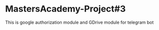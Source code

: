# MastersAcademy-Project#3

This is google authorization module and GDrive module for telegram bot 
